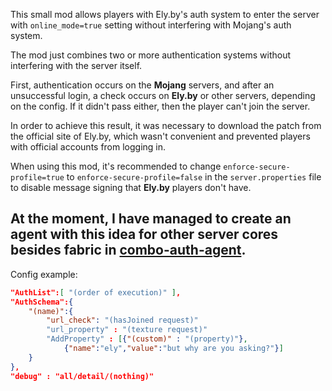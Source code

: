 This small mod allows players with Ely.by's auth system to enter the server with `online_mode=true` setting without interfering with Mojang's auth system.

The mod just combines two or more authentication systems without interfering with the server itself.

First, authentication occurs on the **Mojang** servers, and after an unsuccessful login, a check occurs on **Ely.by** or other servers, depending on the config. If it didn't pass either, then the player can't join the server.

In order to achieve this result, it was necessary to download the patch from the official site of Ely.by, which wasn't convenient and prevented players with official accounts from logging in.

When using this mod, it's recommended to change `enforce-secure-profile=true` to `enforce-secure-profile=false` in the `server.properties` file to disable message signing that **Ely.by** players don't have.

## At the moment, I have managed to create an agent with this idea for other server cores besides fabric in [combo-auth-agent](https://github.com/FIGRJA/combo-auth-agent).

Config example:
```json
"AuthList":[ "(order of execution)" ],
"AuthSchema":{
    "(name)":{
        "url_check": "(hasJoined request)"
        "url_property" : "(texture request)"
        "AddProperty" : [{"(custom)" : "(property)"},
            {"name":"ely","value":"but why are you asking?"}]
    }
},
"debug" : "all/detail/(nothing)"
```